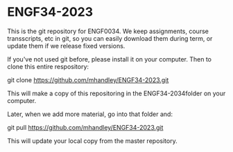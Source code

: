 # ENGF34-2023

This is the git repository for ENGF0034.  We keep assignments, course
transscripts, etc in git, so you can easily download them during term,
or update them if we release fixed versions.

If you've not used git before, please install it on your computer.  Then to clone this entire respository:

git clone https://github.com/mhandley/ENGF34-2023.git

This will make a copy of this repositoring in the ENGF34-2034folder on your computer.

Later, when we add more material, go into that folder and:

git pull https://github.com/mhandley/ENGF34-2023.git

This will update your local copy from the master repository.




